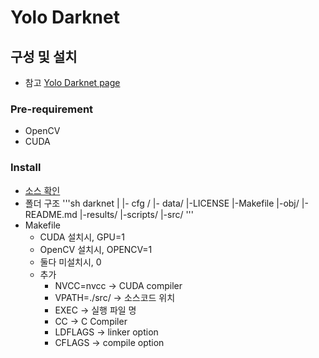 # Yolo Darknet

## 구성 및 설치
- 참고
[Yolo Darknet page](https://pjreddie.com/darknet/yolo/)


### Pre-requirement
- OpenCV
- CUDA

### Install
- [소스 확인](https://github.com/pjreddie/darknet)
- 폴더 구조
'''sh
darknet
  |
  |- cfg /
  |- data/
  |-LICENSE
  |-Makefile
  |-obj/
  |-README.md
  |-results/
  |-scripts/ 
  |-src/
'''
- Makefile
	- CUDA 설치시, GPU=1
	- OpenCV 설치시, OPENCV=1
	- 둘다 미설치시, 0
	- 추가
		- NVCC=nvcc          -> CUDA compiler
		- VPATH=./src/       -> 소스코드 위치
		- EXEC               -> 실행 파일 명
		- CC                 -> C Compiler
		- LDFLAGS            -> linker option
		- CFLAGS             -> compile option